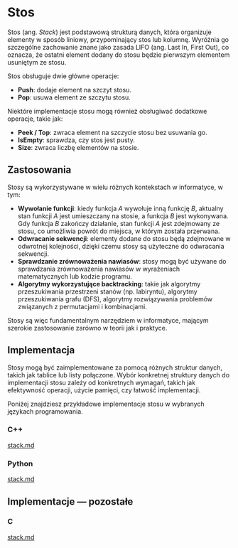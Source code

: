 # Stos

Stos (ang. *Stack*) jest podstawową strukturą danych, która organizuje elementy w sposób liniowy, przypominający stos lub kolumnę. Wyróżnia go szczególne zachowanie znane jako zasada LIFO (ang. Last In, First Out), co oznacza, że ostatni element dodany do stosu będzie pierwszym elementem usuniętym ze stosu.

Stos obsługuje dwie główne operacje:

- **Push**: dodaje element na szczyt stosu.
- **Pop**: usuwa element ze szczytu stosu.

Niektóre implementacje stosu mogą również obsługiwać dodatkowe operacje, takie jak:

- **Peek / Top**: zwraca element na szczycie stosu bez usuwania go.
- **IsEmpty**: sprawdza, czy stos jest pusty.
- **Size**: zwraca liczbę elementów na stosie.

## Zastosowania

Stosy są wykorzystywane w wielu różnych kontekstach w informatyce, w tym:

- **Wywołanie funkcji**: kiedy funkcja $A$ wywołuje inną funkcję $B$, aktualny stan funkcji $A$ jest umieszczany na stosie, a funkcja $B$ jest wykonywana. Gdy funkcja $B$ zakończy działanie, stan funkcji $A$ jest zdejmowany ze stosu, co umożliwia powrót do miejsca, w którym została przerwana.
- **Odwracanie sekwencji**: elementy dodane do stosu będą zdejmowane w odwrotnej kolejności, dzięki czemu stosy są użyteczne do odwracania sekwencji.
- **Sprawdzanie zrównoważenia nawiasów**: stosy mogą być używane do sprawdzania zrównoważenia nawiasów w wyrażeniach matematycznych lub kodzie programu.
- **Algorytmy wykorzystujące backtracking**: takie jak algorytmy przeszukiwania przestrzeni stanów (np. labiryntu), algorytmy przeszukiwania grafu (DFS), algorytmy rozwiązywania problemów związanych z permutacjami i kombinacjami.

Stosy są więc fundamentalnym narzędziem w informatyce, mającym szerokie zastosowanie zarówno w teorii jak i praktyce.

## Implementacja

Stosy mogą być zaimplementowane za pomocą różnych struktur danych, takich jak tablice lub listy połączone. Wybór konkretnej struktury danych do implementacji stosu zależy od konkretnych wymagań, takich jak efektywność operacji, użycie pamięci, czy łatwość implementacji.

Poniżej znajdziesz przykładowe implementacje stosu w wybranych językach programowania.

### C++


[stack.md](../../programming/c++/algorithms/structures/stack.md)


### Python


[stack.md](../../programming/python/algorithms/structures/stack.md)


## Implementacje — pozostałe

### C


[stack.md](../../programming/c/algorithms/structures/stack.md)

